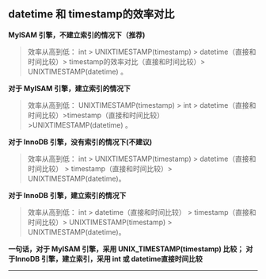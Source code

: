 

## datetime 和 timestamp的效率对比

**MyISAM 引擎，不建立索引的情况下（推荐)**

> 效率从高到低：
int > UNIXTIMESTAMP(timestamp) > datetime（直接和时间比较）> timestamp的效率对比（直接和时间比较）> UNIXTIMESTAMP(datetime) 。

**对于 MyISAM 引擎，建立索引的情况下**
> 效率从高到低：
> UNIXTIMESTAMP(timestamp) > int > datetime（直接和时间比较）>timestamp（直接和时间比较）>UNIXTIMESTAMP(datetime) 。

**对于 InnoDB 引擎，没有索引的情况下(不建议)**

> 效率从高到低：
> int > UNIXTIMESTAMP(timestamp) > datetime（直接和时间比较） > timestamp（直接和时间比较）> UNIXTIMESTAMP(datetime)。

**对于 InnoDB 引擎，建立索引的情况下**
> 效率从高到低：
> int > datetime（直接和时间比较） > timestamp（直接和时间比较）> UNIXTIMESTAMP(timestamp) > UNIXTIMESTAMP(datetime)。

**一句话，对于 MyISAM 引擎，采用 UNIX_TIMESTAMP(timestamp) 比较；**
 **对于InnoDB 引擎，建立索引，采用 int 或 datetime直接时间比较**

------









